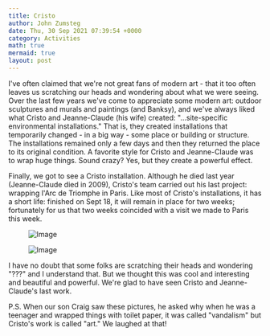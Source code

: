 ```yaml
---
title: Cristo
author: John Zumsteg
date: Thu, 30 Sep 2021 07:39:54 +0000
category: Activities
math: true
mermaid: true
layout: post
---
```

I've often claimed that we're not great fans of modern art - that it too often leaves us scratching our heads and wondering about what we were seeing. Over the last few years we've come to appreciate some modern art: outdoor sculptures and murals and paintings (and Banksy), and we've always liked what Cristo and Jeanne-Claude (his wife) created: "...site-specific environmental installations." That is, they created installations that temporarily changed - in a big way - some place or building or structure. The installations remained only a few days and then they returned the place to its original condition. A favorite style for Cristo and Jeanne-Claude was to wrap huge things. Sound crazy? Yes, but they create a powerful effect.

Finally, we got to see a Cristo installation. Although he died last year (Jeanne-Claude died in 2009), Cristo's team carried out his last project: wrapping l'Arc de Triomphe in Paris. Like most of Cristo's installations, it has a short life: finished on Sept 18, it will remain in place for two weeks; fortunately for us that two weeks coincided with a visit we made to Paris this week.&nbsp;

<figure class = "portrait">
	<img src="{{"/assets/images/2021/09/Cristo1.jpg" | prepend: site.baseurl | prepend: site.url }}" alt="Image" />
</figure>
<figure class = "portrait">
	<img src="{{"/assets/images/2021/09/Cristo2.jpg" | prepend: site.baseurl | prepend: site.url }}" alt="Image" />
</figure>

I have no doubt that some folks are scratching their heads and wondering "???" and I understand that. But we thought this was cool and interesting and beautiful and powerful. We're glad to have seen Cristo and Jeanne-Claude's last work.

P.S. When our son Craig saw these pictures, he asked why when he was a teenager and wrapped things with toilet paper, it was called "vandalism" but Cristo's work is called "art." We laughed at that!

